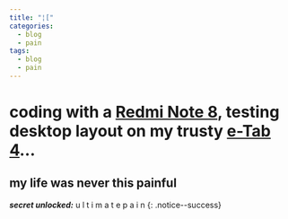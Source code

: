 ```yaml
---
title: "¦["
categories:
  - blog
  - pain
tags:
  - blog
  - pain
---
```

# coding with a [Redmi Note 8](https://encrypted-tbn0.gstatic.com/images?q=tbn:ANd9GcQA0TP8_FRwN2X2OV3PnuPpFCw55zkSR19jPperC_d00x0WdC7qUBq7kDIb&s=10), testing desktop layout on my trusty [e-Tab 4](/media/images/etab4.png)…
## my life was never this painful

***secret unlocked:*** u l t i m a t e   p a i n
{: .notice--success}